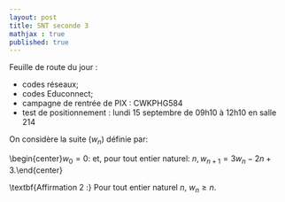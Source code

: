 ```yaml
---
layout: post
title: SNT seconde 3
mathjax : true
published: true
---
```

Feuille de route du jour : 

* codes réseaux;
* codes Educonnect;
* campagne de rentrée de PIX : CWKPHG584
* test de positionnement : lundi 15 septembre de 09h10 à 12h10 en salle 214

On considère la suite $(w_n)$ définie par:

\begin{center}$w_0 = 0$\: et, pour tout entier naturel\: $n, w_{n+1} = 3w_n - 2n + 3$.\end{center}

\textbf{Affirmation 2 :} Pour tout entier naturel $n,\: w_n \geqslant n$.

